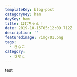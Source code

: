 ```yaml
---
templateKey: blog-post
categoryKey: ham
dayKey: ham
title: はむちゃん！
date: 2019-10-15T05:12:09.712Z
description: ''
featuredimage: /img/01.png
tags:
  - きなこ
category:
  - きなこ
---
```

test

